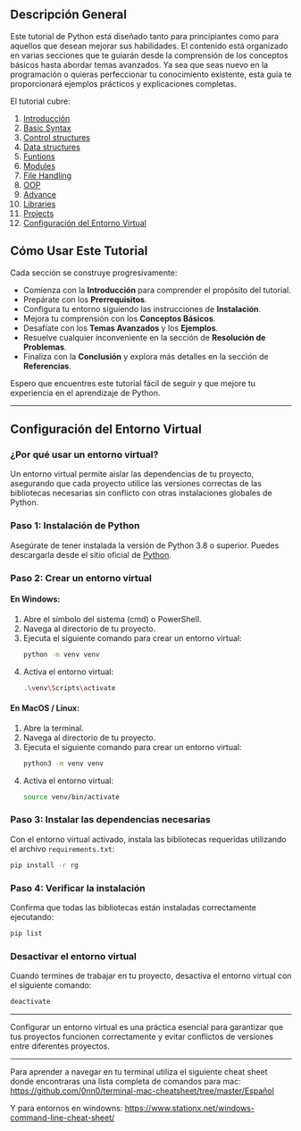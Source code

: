 
## Descripción General

Este tutorial de Python está diseñado tanto para principiantes como para aquellos que desean mejorar sus habilidades. El contenido está organizado en varias secciones que te guiarán desde la comprensión de los conceptos básicos hasta abordar temas avanzados. Ya sea que seas nuevo en la programación o quieras perfeccionar tu conocimiento existente, esta guía te proporcionará ejemplos prácticos y explicaciones completas.

El tutorial cubre:

1. [Introducción](#introducción)
2. [Basic Syntax](#basic-syntax)
3. [Control structures](#data-types)
4. [Data structures](#variables)
5. [Funtions](#operators)
6. [Modules](#control-flow)
7. [File Handling](#functions)
8. [OOP](#modules)
9. [Advance](#file-handling)
10. [Libraries](#error-handling)
11. [Projects](#classes-and-objects)
12. [Configuración del Entorno Virtual](#configuracion-del-entorno-virtual)

## Cómo Usar Este Tutorial

Cada sección se construye progresivamente:

- Comienza con la **Introducción** para comprender el propósito del tutorial.
- Prepárate con los **Prerrequisitos**.
- Configura tu entorno siguiendo las instrucciones de **Instalación**.
- Mejora tu comprensión con los **Conceptos Básicos**.
- Desafíate con los **Temas Avanzados** y los **Ejemplos**.
- Resuelve cualquier inconveniente en la sección de **Resolución de Problemas**.
- Finaliza con la **Conclusión** y explora más detalles en la sección de **Referencias**.

Espero que encuentres este tutorial fácil de seguir y que mejore tu experiencia en el aprendizaje de Python.

---

## Configuración del Entorno Virtual

### ¿Por qué usar un entorno virtual?

Un entorno virtual permite aislar las dependencias de tu proyecto, asegurando que cada proyecto utilice las versiones correctas de las bibliotecas necesarias sin conflicto con otras instalaciones globales de Python.

### Paso 1: Instalación de Python

Asegúrate de tener instalada la versión de Python 3.8 o superior. Puedes descargarla desde el sitio oficial de [Python](https://www.python.org/).

### Paso 2: Crear un entorno virtual

#### En Windows:

1. Abre el símbolo del sistema (cmd) o PowerShell.
2. Navega al directorio de tu proyecto.
3. Ejecuta el siguiente comando para crear un entorno virtual:
   ```bash
   python -m venv venv
   ```
4. Activa el entorno virtual:
   ```bash
   .\venv\Scripts\activate
   ```

#### En MacOS / Linux:

1. Abre la terminal.
2. Navega al directorio de tu proyecto.
3. Ejecuta el siguiente comando para crear un entorno virtual:
   ```bash
   python3 -m venv venv
   ```
4. Activa el entorno virtual:
   ```bash
   source venv/bin/activate
   ```

### Paso 3: Instalar las dependencias necesarias

Con el entorno virtual activado, instala las bibliotecas requeridas utilizando el archivo `requirements.txt`:

```bash
pip install -r rg
```

### Paso 4: Verificar la instalación

Confirma que todas las bibliotecas están instaladas correctamente ejecutando:

```bash
pip list
```

### Desactivar el entorno virtual

Cuando termines de trabajar en tu proyecto, desactiva el entorno virtual con el siguiente comando:

```bash
deactivate
```

---

Configurar un entorno virtual es una práctica esencial para garantizar que tus proyectos funcionen correctamente y evitar conflictos de versiones entre diferentes proyectos.


---

Para aprender a navegar en tu terminal utiliza el siguiente cheat sheet donde encontraras una lista completa de comandos para mac: https://github.com/0nn0/terminal-mac-cheatsheet/tree/master/Español

Y para entornos en windowns: https://www.stationx.net/windows-command-line-cheat-sheet/

